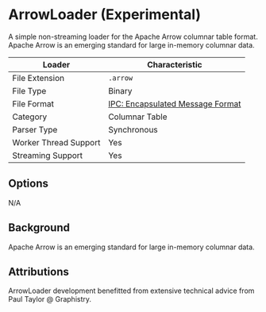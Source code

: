 # ArrowLoader (Experimental)

A simple non-streaming loader for the Apache Arrow columnar table format. Apache Arrow is an emerging standard for large in-memory columnar data.

| Loader                     | Characteristic |
| ---                        | ---            |
| File Extension             | `.arrow`       |
| File Type                  | Binary         |
| File Format                | [IPC: Encapsulated Message Format](http://arrow.apache.org/docs/ipc.html) |
| Category                   | Columnar Table |
| Parser Type                | Synchronous    |
| Worker Thread Support      | Yes            |
| Streaming Support          | Yes            |

## Options

N/A

## Background

Apache Arrow is an emerging standard for large in-memory columnar data.

## Attributions

ArrowLoader development benefitted from extensive technical advice from Paul Taylor @ Graphistry.
